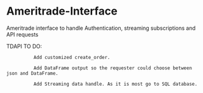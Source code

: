 # Ameritrade-Interface
Ameritrade interface to handle Authentication, streaming subscriptions and API requests

TDAPI TO DO: 

              Add customized create_order.

              Add DataFrame output so the requester could choose between json and DataFrame.
              
              Add Streaming data handle. As it is most go to SQL database. 

